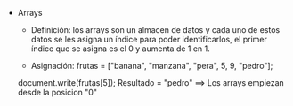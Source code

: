 
- Arrays

    - Definición: los arrays son un almacen de datos y cada uno de estos datos se les asigna un índice para poder identificarlos, el primer índice que se asigna es el 0 y aumenta de 1 en 1.

    - Asignación: frutas = ["banana", "manzana", "pera", 5, 9, "pedro"];

    document.write(frutas[5]); Resultado = "pedro" ==> Los arrays empiezan desde la posicion "0"

